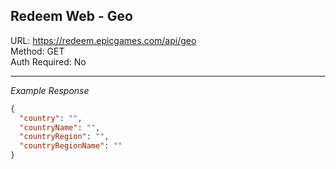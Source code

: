 ## Redeem Web - Geo

URL: https://redeem.epicgames.com/api/geo \
Method: GET \
Auth Required: No

---

_Example Response_

```json
{
  "country": "",
  "countryName": "",
  "countryRegion": "",
  "countryRegionName": ""
}
```
